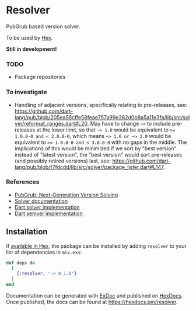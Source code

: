 # Resolver

PubGrub based version solver.

To be used by [Hex](https://github.com/hexpm/hex).

**Still in development!**

### TODO

* Package repositories

### To investigate

* Handling of adjacent versions, specifically relating to pre-releases, see:
  https://github.com/dart-lang/pub/blob/205ea58cffe58feae757a99e382d0b8a5a11e3fa/lib/src/solver/reformat_ranges.dart#L20.
  May have to change `~>` to include pre-releases at the lower limit, so that
  `~> 1.0` would be equivalent to `>= 1.0.0-0 and < 2.0.0-0`, which means
  `~> 1.0 or ~> 2.0` would be equivalent to `>= 1.0.0-0 and < 3.0.0-0` with no
  gaps in the middle. The implications of this would be minimized if we sort by
  "best version" instead of "latest version", the "best version" would sort pre-releases
  (and possibly retired versions) last, see:
  https://github.com/dart-lang/pub/blob/f7fdcdd/lib/src/solver/package_lister.dart#L147.

### References

* [PubGrub: Next-Generation Version Solving](https://nex3.medium.com/pubgrub-2fb6470504f)
* [Solver documentation](https://github.com/dart-lang/pub/blob/master/doc/solver.md)
* [Dart solver implementation](https://github.com/dart-lang/pub)
* [Dart semver implementation](https://github.com/dart-lang/pub-semver)

## Installation

If [available in Hex](https://hex.pm/docs/publish), the package can be installed
by adding `resolver` to your list of dependencies in `mix.exs`:

```elixir
def deps do
  [
    {:resolver, "~> 0.1.0"}
  ]
end
```

Documentation can be generated with [ExDoc](https://github.com/elixir-lang/ex_doc)
and published on [HexDocs](https://hexdocs.pm). Once published, the docs can
be found at <https://hexdocs.pm/resolver>.

